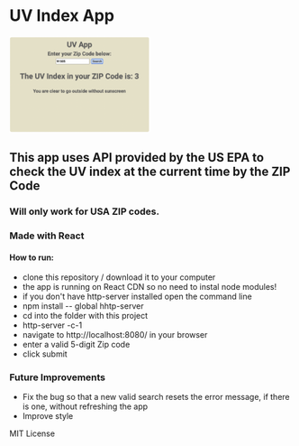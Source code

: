 # UV Index App
<img src="uvi-app.png" width=250px/>

## This app uses API provided by the US EPA to check the UV index at the current time by the ZIP Code
### Will only work for USA ZIP codes. 
### Made with React

#### How to run: 
- clone this repository / download it to your computer
- the app is running on React CDN so no need to instal node modules!
- if you don't have http-server installed open the command line
- npm install -- global hhtp-server
- cd into the folder with this project 
- http-server -c-1
- navigate to http://localhost:8080/ in your browser
- enter a valid 5-digit Zip code 
- click submit


### Future Improvements
- Fix the bug so that a new valid search resets the error message, if there is one, without refreshing the app
- Improve style 

MIT License 
